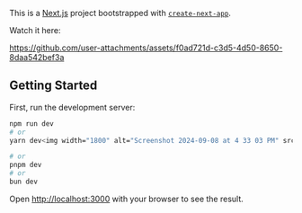 This is a [Next.js](https://nextjs.org/) project bootstrapped with [`create-next-app`](https://github.com/vercel/next.js/tree/canary/packages/create-next-app).

Watch it here:


https://github.com/user-attachments/assets/f0ad721d-c3d5-4d50-8650-8daa542bef3a



## Getting Started

First, run the development server:

```bash
npm run dev
# or
yarn dev<img width="1800" alt="Screenshot 2024-09-08 at 4 33 03 PM" src="https://github.com/user-attachments/assets/7db26f20-f4ba-4058-ba23-ed35bf14b001">

# or
pnpm dev
# or
bun dev
```

Open [http://localhost:3000](http://localhost:3000) with your browser to see the result.
